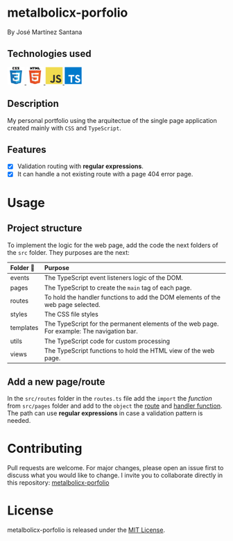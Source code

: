 # metalbolicx-porfolio

By José Martínez Santana

## Technologies used

<p align="left"> <a href="https://www.w3schools.com/css/" target="_blank" rel="noreferrer"> <img src="https://raw.githubusercontent.com/devicons/devicon/master/icons/css3/css3-original-wordmark.svg" alt="css3" width="40" height="40"/> </a> <a href="https://www.w3.org/html/" target="_blank" rel="noreferrer"> <img src="https://raw.githubusercontent.com/devicons/devicon/master/icons/html5/html5-original-wordmark.svg" alt="html5" width="40" height="40"/> </a> <a href="https://developer.mozilla.org/en-US/docs/Web/JavaScript" target="_blank" rel="noreferrer"> <img src="https://raw.githubusercontent.com/devicons/devicon/master/icons/javascript/javascript-original.svg" alt="javascript" width="40" height="40"/> </a> <a href="https://www.typescriptlang.org/" target="_blank" rel="noreferrer"> <img src="https://raw.githubusercontent.com/devicons/devicon/master/icons/typescript/typescript-original.svg" alt="typescript" width="40" height="40"/> </a> </p>

## Description

My personal portfolio using the arquitectue of the single page application created mainly with `CSS` and `TypeScript`.

## Features

- [x] Validation routing with **regular expressions**.
- [x] It can handle a not existing route with a page 404 error page.

# Usage

## Project structure

To implement the logic for the web page, add the code the next folders of the `src` folder. They purposes are the next:

|Folder 📁|Purpose|
|:---|:---|
|events|The TypeScript event listeners logic of the DOM.|
|pages|The TypeScript to create the `main` tag of each page.|
|routes|To hold the handler functions to add the DOM elements of the web page selected.|
|styles|The CSS file styles|
|templates|The TypeScript for the permanent elements of the web page. For example: The navigation bar.|
|utils|The TypeScript code for custom processing|
|views|The TypeScript functions to hold the HTML view of the web page.|

## Add a new page/route

In the `src/routes` folder in the `routes.ts` file add the `import` the *function* from `src/pages` folder and add to the `object` the <ins>route</ins> and <ins>handler function</ins>. The path can use **regular expressions** in case a validation pattern is needed.

# Contributing

Pull requests are welcome. For major changes, please open an issue first to discuss what you would like to change. I invite you to collaborate directly in this repository: [metalbolicx-porfolio](https://github.com/MetalbolicX/metalbolicx-porfolio)

# License

metalbolicx-porfolio is released under the [MIT License](https://opensource.org/licenses/MIT).